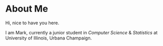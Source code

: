 # About Me

Hi, nice to have you here.

I am Mark, currently a junior student in *Computer Science* & *Statistics* at University of Illinois, Urbana Champaign.